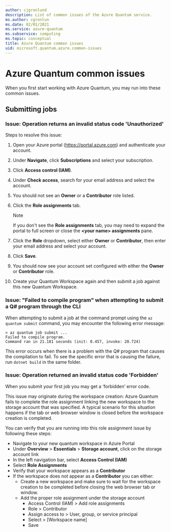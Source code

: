 ```yaml
---
author: cjgronlund
description: List of common issues of the Azure Quantum service.
ms.author: cgronlun
ms.date: 02/01/2021
ms.service: azure-quantum
ms.subservice: computing
ms.topic: conceptual
title: Azure Quantum common issues
uid: microsoft.quantum.azure.common-issues
---
```


# Azure Quantum common issues

When you first start working with Azure Quantum, you may run into these common issues. 

## Submitting jobs

### Issue: Operation returns an invalid status code 'Unauthorized'

Steps to resolve this issue:

1. Open your Azure portal (https://portal.azure.com) and authenticate your account. 
2. Under **Navigate**, click **Subscriptions** and select your subscription.
3. Click **Access control (IAM)**.
4. Under **Check access**, search for your email address and select the account.
5. You should not see an **Owner** or a **Contributor** role listed.
6. Click the **Role assignments** tab.

    > [!NOTE]
    > If you don't see the **Role assignments** tab, you may need to expand the portal to full screen or close the **\<your name\> assignments** pane. 

7. Click the **Role** dropdown, select either **Owner** or **Contributor**, then enter your email address and select your account.
8. Click **Save**.
9. You should now see your account set configured with either the **Owner** or **Contributor** role.
10. Create your Quantum Workspace again and then submit a job against this new Quantum Workspace.

### Issue: "Failed to compile program" when attempting to submit a Q# program through the CLI

When attempting to submit a job at the command prompt using the  `az quantum submit` command, you may encounter the following error message:

```
> az quantum job submit ...
Failed to compile program.
Command ran in 21.181 seconds (init: 0.457, invoke: 20.724)
```

This error occurs when there is a problem with the Q# program that causes the compilation to fail. To see the specific error that is causing the failure, run `dotnet build` in the same folder. 

### Issue: Operation returned an invalid status code 'Forbidden'

When you submit your first job you may get a ‘forbidden’ error code.

This issue may originate during the workspace creation: Azure Quantum fails to complete the role assignment linking the new workspace to the storage account that was specified.
A typical scenario for this situation happens if the tab or web browser window is closed before the workspace creation is completed.

You can verify that you are running into this role assignment issue by following these steps:

* Navigate to your new quantum workspace in Azure Portal
* Under **Overview** > **Essentials** > **Storage account**, click on the storage account link
* In the left navigation bar, select **Access Control (IAM)**
* Select **Role Assignments**
* Verify that your workspace appears as a **Contributor**
* If the workspace does not appear as a **Contributor** you can either:
  * Create a new workspace and make sure to wait for the workspace creation to be completed before closing the web browser tab or window.
  * Add the proper role assignment under the storage account     
    * Access Control (IAM) > Add role assignments
    * Role > Contributor
    * Assign access to > User, group, or service principal
    * Select > [Workspace name]
    * Save


